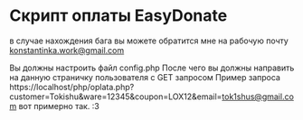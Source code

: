 # Скрипт оплаты EasyDonate
в случае нахождения бага вы можете обратится мне на рабочую почту
konstantinka.work@gmail.com

Вы должны настроить файл config.php
После чего вы должны направить на данную страничку пользователя с GET запросом
Пример запроса https://localhost/php/oplata.php?customer=Tokishu&ware=12345&coupon=LOX12&email=tok1shus@gmail.com
вот примерно так.
:3

